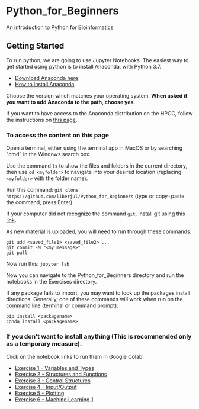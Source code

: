 # Python_for_Beginners

An introduction to Python for Bioinformatics

## Getting Started

To run python, we are going to use Jupyter Notebooks. The easiest way to get started using python is to install Anaconda, with Python 3.7.

- [Download Anaconda here](https://www.anaconda.com/distribution/#download-section)
- [How to install Anaconda](https://docs.anaconda.com/anaconda/install/)

Choose the version which matches your operating system. **When asked if you want to add Anaconda to the path, choose yes**.

If you want to have access to the Anaconda distribution on the HPCC, follow the instructions on [this page](https://wiki.hpcc.msu.edu/display/ITH/Using+conda#Usingconda-InstallationofAnaconda).

### To access the content on this page

Open a terminal, either using the terminal app in MacOS or by searching "cmd" in the Windows search box.

Use the command `ls` to show the files and folders in the current directory, then use `cd <myfolder>` to navigate into your desired location (replacing `<myfolder>` with the folder name).

Run this command: `git clone https://github.com/liberjul/Python_for_Beginners` (type or copy+paste the command, press Enter)

If your computer did not recognize the command `git`, install git using this [link](https://git-scm.com/downloads).

As new material is uploaded, you will need to run through these commands:

```
git add <saved_file1> <saved_file2> ...
git commit -M "<my message>"
git pull

```

Now run this: `jupyter lab`

Now you can navigate to the Python_for_Beginners directory and run the notebooks in the Exercises directory.

If any package fails to import, you may want to look up the packages install directions. Generally, one of these commands will work when run on the command line (terminal or command prompt):

```
pip install <packagename>
conda install <packagename>
```
### If you don't want to install anything (This is recommended only as a temporary measure).

Click on the notebook links to run them in Google Colab:

- [Exercise 1 - Variables and Types](https://colab.research.google.com/github/liberjul/Python_for_Beginners/blob/master/Exercises/Exercise_01_Variables_Types.ipynb)
- [Exercise 2 - Structures and Functions](https://colab.research.google.com/github/liberjul/Python_for_Beginners/blob/master/Exercises/Exercise_02_Structures_Functions.ipynb)
- [Exercise 3 - Control Structures](https://colab.research.google.com/github/liberjul/Python_for_Beginners/blob/master/Exercises/Exercise_03_Control_Structures.ipynb)
- [Exercise 4 - Input/Output](https://colab.research.google.com/github/liberjul/Python_for_Beginners/blob/master/Exercises/Exercise_04_Input_Output.ipynb)
- [Exercise 5 - Plotting](https://colab.research.google.com/github/liberjul/Python_for_Beginners/blob/master/Exercises/Exercise_05_Plotting.ipynb)
- [Exercise 6 - Machine Learning 1](https://colab.research.google.com/github/liberjul/Python_for_Beginners/blob/master/Exercises/Exercise_06_ML1.ipynb)
